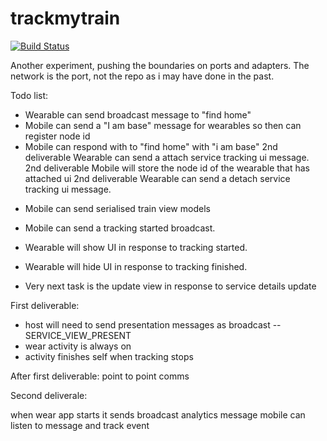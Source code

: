# trackmytrain

[![Build Status](https://travis-ci.org/rossbeazley/trackmytrain.svg?branch=master)](https://travis-ci.org/rossbeazley/trackmytrain)


Another experiment, pushing the boundaries on ports and adapters. The network is the port, not the repo as i may have done in the past.




Todo list:

- Wearable can send broadcast message to "find home"
- Mobile can send a "I am base" message for wearables so then can register node id
- Mobile can respond with to "find home" with "i am base"
2nd deliverable Wearable can send a attach service tracking ui message.
2nd deliverable Mobile will store the node id of the wearable that has attached ui
2nd deliverable Wearable can send a detach service tracking ui message.

+ Mobile can send serialised train view models

+ Mobile can send a tracking started broadcast.
+ Wearable will show UI in response to tracking started.
+ Wearable will hide UI in response to tracking finished.

+ Very next task is the update view in response to service details update


First deliverable:

+ host will need to send presentation messages as broadcast -- SERVICE_VIEW_PRESENT
+ wear activity is always on
+ activity finishes self when tracking stops


After first deliverable:
point to point comms


Second deliverale:

when wear app starts it sends broadcast analytics message
mobile can listen to message and track event